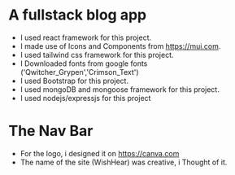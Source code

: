 # A fullstack blog app
- I used react framework for this project.
- I made use of Icons and Components from https://mui.com.
- I used tailwind css framework for this project.
- I Downloaded fonts from google fonts ('Qwitcher_Grypen','Crimson_Text')
- I used Bootstrap for this project.
- I used mongoDB and mongoose framework for this project.
- I used nodejs/expressjs for this project
# The Nav Bar
- For the logo, i designed it on https://canva.com
- The name of the site (WishHear) was creative, i Thought of it.

